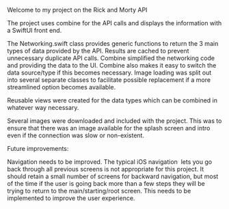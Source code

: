 Welcome to my project on the Rick and Morty API

The project uses combine for the API calls and displays the information with a SwiftUI front end.

The Networking.swift class provides generic functions to return the 3 main types of data provided by the API. Results are cached to prevent unnecessary duplicate API calls. Combine simplified the networking code and providing the data to the UI. Combine also makes it easy to switch the data source/type if this becomes necessary. Image loading was split out into several separate classes to facilitate possible replacement if a more streamlined option becomes available.

Reusable views were created for the data types which can be combined in whatever way necessary.

Several images were downloaded and included with the project. This was to ensure that there was an image available for the splash screen and intro even if the connection was slow or non-existent.

Future improvements:

Navigation needs to be improved. The typical iOS navigation  lets you go back through all previous screens is not appropriate for this project. It should retain a small number of screens for backward navigation, but most of the time if the user is going back more than a few steps they will be trying to return to the main/starting/root screen. This needs to be implemented to improve the user experience. 